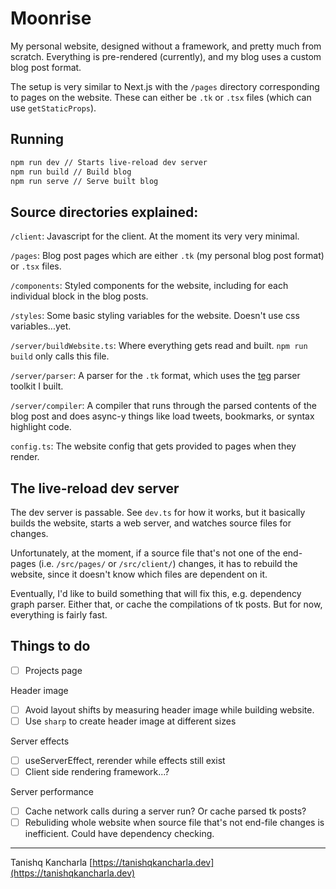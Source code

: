 # Moonrise
My personal website, designed without a framework, and pretty much from scratch. Everything is pre-rendered (currently), and my blog uses a custom blog post format.

The setup is very similar to Next.js with the `/pages` directory corresponding to pages on the website. These can either be `.tk` or `.tsx` files (which can use `getStaticProps`).

## Running

```sh
npm run dev // Starts live-reload dev server
npm run build // Build blog
npm run serve // Serve built blog
```

## Source directories explained:
`/client`: Javascript for the client. At the moment its very very minimal.

`/pages`: Blog post pages which are either `.tk` (my personal blog post format) or `.tsx` files.

`/components`: Styled components for the website, including for each individual block in the blog posts.

`/styles`: Some basic styling variables for the website. Doesn't use css variables...yet.

`/server/buildWebsite.ts`: Where everything gets read and built. `npm run build` only calls this file.

`/server/parser`: A parser for the `.tk` format, which uses the [teg](https://github.com/tanishqkancharla/teg) parser toolkit I built.

`/server/compiler`: A compiler that runs through the parsed contents of the blog post and does async-y things like load tweets, bookmarks, or syntax highlight code.

`config.ts`: The website config that gets provided to pages when they render.

## The live-reload dev server

The dev server is passable. See `dev.ts` for how it works, but it basically builds the website, starts a web server, and watches source files for changes.

Unfortunately, at the moment, if a source file that's not one of the end-pages (i.e. `/src/pages/` or `/src/client/`) changes, it has to rebuild the website, since it doesn't know which files are dependent on it.

Eventually, I'd like to build something that will fix this, e.g. dependency graph parser. Either that, or cache the compilations of tk posts. But for now, everything is fairly fast.

## Things to do

- [ ] Projects page

Header image
- [ ] Avoid layout shifts by measuring header image while building website.
- [ ] Use `sharp` to create header image at different sizes

Server effects
- [ ] useServerEffect, rerender while effects still exist
- [ ] Client side rendering framework...?

Server performance
- [ ] Cache network calls during a server run? Or cache parsed tk posts?
- [ ] Rebuliding whole website when source file that's not end-file changes is inefficient. Could have dependency checking.

---

Tanishq Kancharla
[https://tanishqkancharla.dev](https://tanishqkancharla.dev)
